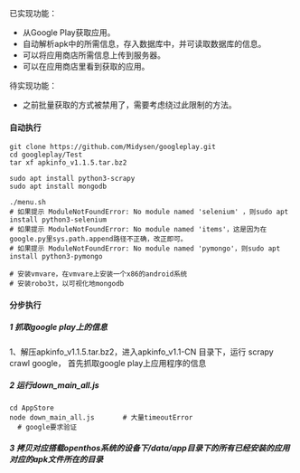 已实现功能：

- 从Google Play获取应用。
- 自动解析apk中的所需信息，存入数据库中，并可读取数据库的信息。
- 可以将应用商店所需信息上传到服务器。
- 可以在应用商店里看到获取的应用。

待实现功能：

- 之前批量获取的方式被禁用了，需要考虑绕过此限制的方法。

#### 自动执行

```
git clone https://github.com/Midysen/googleplay.git
cd googleplay/Test
tar xf apkinfo_v1.1.5.tar.bz2

sudo apt install python3-scrapy
sudo apt install mongodb

./menu.sh
# 如果提示 ModuleNotFoundError: No module named 'selenium' ，则sudo apt install python3-selenium
# 如果提示 ModuleNotFoundError: No module named 'items'，这是因为在google.py里sys.path.append路径不正确，改正即可。
# 如果提示 ModuleNotFoundError: No module named 'pymongo'，则sudo apt install python3-pymongo

# 安装vmvare，在vmvare上安装一个x86的android系统
# 安装robo3t，以可视化地mongodb
```

#### 分步执行

##### 1 抓取google play上的信息

1、解压apkinfo_v1.1.5.tar.bz2，进入apkinfo_v1.1-CN 目录下，运行 scrapy crawl google， 首先抓取google play上应用程序的信息

##### 2 运行down_main_all.js

```
cd AppStore
node down_main_all.js 		# 大量timeoutError
  # google要求验证
```

##### 3 拷贝对应搭载openthos系统的设备下/data/app目录下的所有已经安装的应用对应的apk文件所在的目录